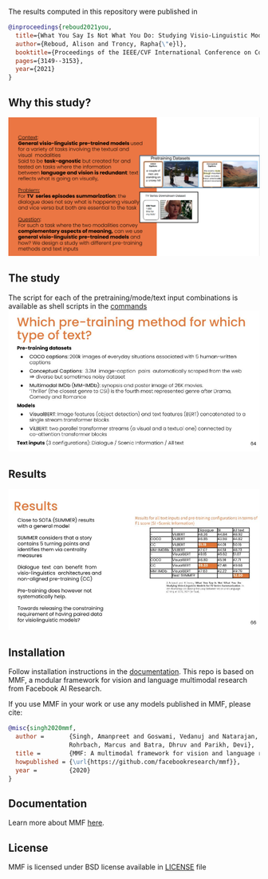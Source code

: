 The results computed in this repository were published in 
```bibtex
@inproceedings{reboud2021you,
  title={What You Say Is Not What You Do: Studying Visio-Linguistic Models for TV Series Summarization},
  author={Reboud, Alison and Troncy, Rapha{\"e}l},
  booktitle={Proceedings of the IEEE/CVF International Conference on Computer Vision},
  pages={3149--3153},
  year={2021}
}
```
## Why this study?
![iccv](iccv.png)
## The study

 The script for each of the pretraining/mode/text input combinations is available as shell scripts in the [commands](/.commands)
 ![iccv](study_setting.jpg)
## Results
![iccv](results_iccv.jpg)
## Installation

Follow installation instructions in the [documentation](https://mmf.sh/docs/getting_started/installation).
This repo is based on MMF, a modular framework for vision and language multimodal research from Facebook AI Research. 


If you use MMF in your work or use any models published in MMF, please cite:

```bibtex
@misc{singh2020mmf,
  author =       {Singh, Amanpreet and Goswami, Vedanuj and Natarajan, Vivek and Jiang, Yu and Chen, Xinlei and Shah, Meet and
                 Rohrbach, Marcus and Batra, Dhruv and Parikh, Devi},
  title =        {MMF: A multimodal framework for vision and language research},
  howpublished = {\url{https://github.com/facebookresearch/mmf}},
  year =         {2020}
}
```


## Documentation

Learn more about MMF [here](https://mmf.sh/docs).



## License

MMF is licensed under BSD license available in [LICENSE](LICENSE) file
